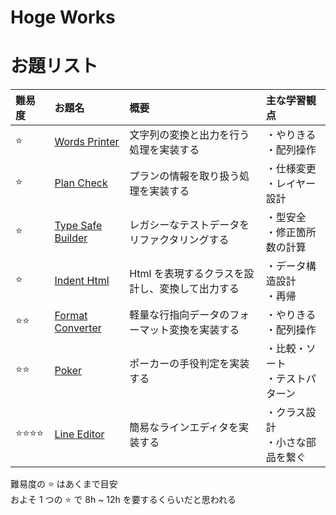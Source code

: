 # Hoge Works
# お題リスト
難易度                   | お題名                                           | 概要                                            | 主な学習観点                      
:--                      | :--                                              | :--                                             | :--                               
:star:                   | [Words Printer](./2019-09-words-printer)         | 文字列の変換と出力を行う処理を実装する          | ・やりきる<br>・配列操作          
:star:                   | [Plan Check](./2016-07-plan-check)               | プランの情報を取り扱う処理を実装する            | ・仕様変更<br>・レイヤー設計      
:star:                   | [Type Safe Builder](./2017-07-type-safe-builder) | レガシーなテストデータをリファクタリングする    | ・型安全<br>・修正箇所数の計算    
:star:                   | [Indent Html](./2018-01-indent-html)             | Html を表現するクラスを設計し、変換して出力する | ・データ構造設計<br>・再帰        
:star::star:             | [Format Converter](./2019-09-format-converter)   | 軽量な行指向データのフォーマット変換を実装する  | ・やりきる<br>・配列操作          
:star::star:             | [Poker](./2016-07-poker)                         | ポーカーの手役判定を実装する                    | ・比較・ソート<br>・テストパターン
:star::star::star::star: | [Line Editor](./2019-09-line-editor)             | 簡易なラインエディタを実装する                  | ・クラス設計<br>・小さな部品を繋ぐ

難易度の :star: はあくまで目安  
およそ 1 つの :star: で 8h ~ 12h を要するくらいだと思われる

